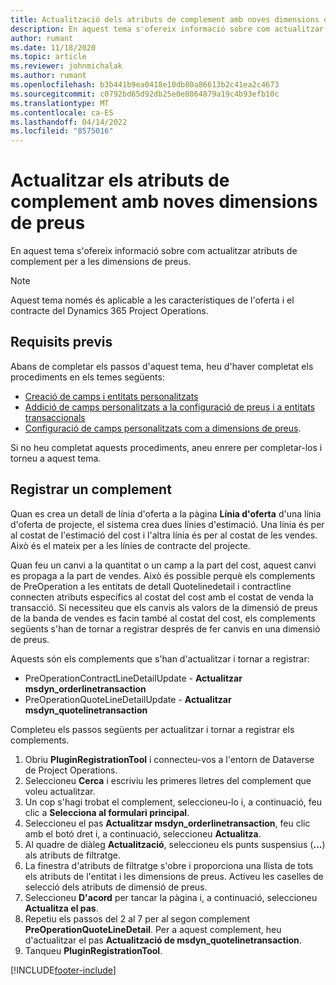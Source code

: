 ```yaml
---
title: Actualització dels atributs de complement amb noves dimensions de preus
description: En aquest tema s'ofereix informació sobre com actualitzar atributs de complement per a les dimensions de preus.
author: rumant
ms.date: 11/18/2020
ms.topic: article
ms.reviewer: johnmichalak
ms.author: rumant
ms.openlocfilehash: b3b441b9ea0418e10db80a86613b2c41ea2c4673
ms.sourcegitcommit: c0792bd65d92db25e0e8864879a19c4b93efb10c
ms.translationtype: MT
ms.contentlocale: ca-ES
ms.lasthandoff: 04/14/2022
ms.locfileid: "8575016"
---
```

# <a name="update-plug-in-attributes-with-new-pricing-dimensions"></a>Actualitzar els atributs de complement amb noves dimensions de preus

En aquest tema s'ofereix informació sobre com actualitzar atributs de complement per a les dimensions de preus.

> [!NOTE]
> Aquest tema només és aplicable a les característiques de l'oferta i el contracte del Dynamics 365 Project Operations.

## <a name="prerequisites"></a>Requisits previs
Abans de completar els passos d'aquest tema, heu d'haver completat els procediments en els temes següents:

  - [Creació de camps i entitats personalitzats](create-custom-fields-entities-pricing-dimensions.md) 
  - [Addició de camps personalitzats a la configuració de preus i a entitats transaccionals ](add-custom-fields-price-setup-transactional-entities.md)
  - [Configuració de camps personalitzats com a dimensions de preus](set-up-custom-fields-pricing-dimensions.md). 
  
Si no heu completat aquests procediments, aneu enrere per completar-los i torneu a aquest tema.

## <a name="register-a-plug-in"></a>Registrar un complement
Quan es crea un detall de línia d'oferta a la pàgina **Línia d'oferta** d'una línia d'oferta de projecte, el sistema crea dues línies d'estimació. Una línia és per al costat de l'estimació del cost i l'altra línia és per al costat de les vendes. Això és el mateix per a les línies de contracte del projecte.

Quan feu un canvi a la quantitat o un camp a la part del cost, aquest canvi es propaga a la part de vendes. Això és possible perquè els complements de PreOperation a les entitats de detall Quotelinedetail i contractline connecten atributs específics al costat del cost amb el costat de venda la transacció. Si necessiteu que els canvis als valors de la dimensió de preus de la banda de vendes es facin també al costat del cost, els complements següents s'han de tornar a registrar després de fer canvis en una dimensió de preus.

Aquests són els complements que s'han d'actualitzar i tornar a registrar:

- PreOperationContractLineDetailUpdate - **Actualitzar msdyn_orderlinetransaction**
- PreOperationQuoteLineDetailUpdate - **Actualitzar msdyn_quotelinetransaction**

Completeu els passos següents per actualitzar i tornar a registrar els complements.

1. Obriu **PluginRegistrationTool** i connecteu-vos a l'entorn de Dataverse de Project Operations.
2. Seleccioneu **Cerca** i escriviu les primeres lletres del complement que voleu actualitzar.
3. Un cop s'hagi trobat el complement, seleccioneu-lo i, a continuació, feu clic a **Selecciona al formulari principal**.
4. Seleccioneu el pas **Actualitzar msdyn_orderlinetransaction**, feu clic amb el botó dret i, a continuació, seleccioneu **Actualitza**.
5. Al quadre de diàleg **Actualització**, seleccioneu els punts suspensius (**...**) als atributs de filtratge.
6. La finestra d'atributs de filtratge s'obre i proporciona una llista de tots els atributs de l'entitat i les dimensions de preus. Activeu les caselles de selecció dels atributs de dimensió de preus.
7. Seleccioneu **D'acord** per tancar la pàgina i, a continuació, seleccioneu **Actualitza el pas**.
8. Repetiu els passos del 2 al 7 per al segon complement **PreOperationQuoteLineDetail**. Per a aquest complement, heu d'actualitzar el pas **Actualització de msdyn_quotelinetransaction**.
9. Tanqueu **PluginRegistrationTool**.


[!INCLUDE[footer-include](../includes/footer-banner.md)]